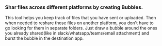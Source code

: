 <H3>
  Shar files across different platforms by creating Bubbles.
</H3>
<p>
  This tool helps you keep track of files that you have sent or uploaded. Then when needed to reshare those files on another platform, 
  you don't have to go looking for them in separate folders. 
  Just draw a bubble around the ones you already shared(like in slack/whatsapp/teams/email attachment) and burst the bubble in the destination app. 
</p>
